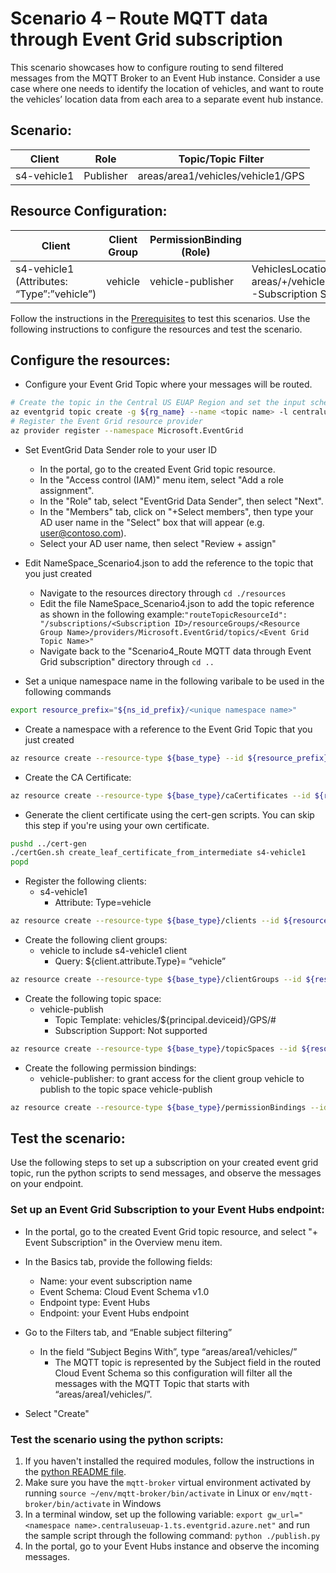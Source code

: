 # Scenario 4 – Route MQTT data through Event Grid subscription
This scenario showcases how to configure routing to send filtered messages from the MQTT Broker to an  Event Hub instance. Consider a use case where one needs to identify the location of vehicles, and want to route the vehicles’ location data from each area to a separate event hub instance.

## Scenario:

|Client | Role | Topic/Topic Filter|
| ------------ | ------------ | ------------ |
|s4-vehicle1 | Publisher | areas/area1/vehicles/vehicle1/GPS|

## Resource Configuration:
|Client| Client Group| PermissionBinding (Role)| TopicSpaces|
| ------------ | ------------ | ------------ | ------------ |
|s4-vehicle1 (Attributes: “Type”:”vehicle”)| vehicle | vehicle-publisher|  VehiclesLocation: (Topic Templates: areas/+/vehicles/${principal.deviceid}/GPS/#  -Subscription Support: Not supported)|'

Follow the instructions in the [Prerequisites](#prerequisites) to test this scenarios. Use the following instructions to configure the resources and test the scenario.

## Configure the resources:

- Configure your Event Grid Topic where your messages will be routed.
```bash
# Create the topic in the Central US EUAP Region and set the input schema to CloudEvent Schema v1.0
az eventgrid topic create -g ${rg_name} --name <topic name> -l centraluseuap --input-schema cloudeventschemav1_0
# Register the Event Grid resource provider
az provider register --namespace Microsoft.EventGrid
```
- Set EventGrid Data Sender role to your user ID
	- In the portal, go to the created Event Grid topic resource. 
	- In the "Access control (IAM)" menu item, select "Add a role assignment".
	- In the "Role" tab, select "EventGrid Data Sender", then select "Next".
	- In the "Members" tab, click on "+Select members", then type your AD user name in the "Select" box that will appear (e.g. user@contoso.com).
	- Select your AD user name, then select "Review + assign"

- Edit NameSpace_Scenario4.json to add the reference to the topic that you just created
	- Navigate to the resources directory through `cd ./resources`
	- Edit the file NameSpace_Scenario4.json to add the topic reference as shown in the following example:`"routeTopicResourceId": "/subscriptions/<Subscription ID>/resourceGroups/<Resource Group Name>/providers/Microsoft.EventGrid/topics/<Event Grid Topic Name>"`
	- Navigate back to the "Scenario4_Route MQTT data through Event Grid subscription" directory through `cd ..`

- Set a unique namespace name in the following varibale to be used in the following commands
```bash
export resource_prefix="${ns_id_prefix}/<unique namespace name>"
```
- Create a namespace with a reference to the Event Grid Topic that you just created
```bash
az resource create --resource-type ${base_type} --id ${resource_prefix} --is-full-object --api-version 2022-10-15-preview --properties @./resources/NameSpace_Scenario4.json
```
- Create the CA Certificate:
```bash
az resource create --resource-type ${base_type}/caCertificates --id ${resource_prefix}/caCertificates/test-ca-cert --api-version 2022-10-15-preview --properties @./resources/CAC_test-ca-cert.json
```
- Generate the client certificate using the cert-gen scripts. You can skip this step if you're using your own certificate.
```bash
pushd ../cert-gen
./certGen.sh create_leaf_certificate_from_intermediate s4-vehicle1
popd
```
- Register the following clients:
	- s4-vehicle1
		- Attribute: Type=vehicle
```bash
az resource create --resource-type ${base_type}/clients --id ${resource_prefix}/clients/s4-vehicle1 --api-version 2022-10-15-preview --properties @./resources/C_vehicle1.json
```
- Create the following client groups:
	- vehicle to include s4-vehicle1 client
		- Query: ${client.attribute.Type}= “vehicle”
```bash
az resource create --resource-type ${base_type}/clientGroups --id ${resource_prefix}/clientGroups/vehicle --api-version 2022-10-15-preview --properties @./resources/CG_vehicle.json
```
- Create the following topic space:
	- vehicle-publish 
		- Topic Template: vehicles/${principal.deviceid}/GPS/#
		- Subscription Support: Not supported
```bash
az resource create --resource-type ${base_type}/topicSpaces --id ${resource_prefix}/topicSpaces/vehicle-publish --api-version 2022-10-15-preview --properties @./resources/TS_vehicle-publish.json
```
- Create the following permission bindings:
	- vehicle-publisher: to grant access for the client group vehicle to publish to the topic space vehicle-publish
```bash
az resource create --resource-type ${base_type}/permissionBindings --id ${resource_prefix}/permissionBindings/vehicle-publisher --api-version 2022-10-15-preview --properties @./resources/PB_vehicle-publisher.json
```

## Test the scenario:
Use the following steps to set up a subscription on your created event grid topic, run the python scripts to send messages, and observe the messages on your endpoint.

### Set up an Event Grid Subscription to your Event Hubs endpoint:
- In the portal, go to the created Event Grid topic resource, and select "+ Event Subscription" in the Overview menu item.
- In the Basics tab, provide the following fields:
	- Name: your event subscription name
	- Event Schema: Cloud Event Schema v1.0
	- Endpoint type: Event Hubs
	- Endpoint: your Event Hubs endpoint
- Go to the Filters tab, and “Enable subject filtering”
	- In the field “Subject Begins With”, type “areas/area1/vehicles/”
		- The MQTT topic is represented by the Subject field in the routed Cloud Event Schema so this configuration will filter all the messages with the MQTT Topic that starts with “areas/area1/vehicles/”.

- Select "Create"
		
### Test the scenario using the python scripts:		
1. If you haven't installed the required modules, follow the instructions in the [python README file](../python/README.md).
2. Make sure you have the `mqtt-broker` virtual environment activated by running `source ~/env/mqtt-broker/bin/activate` in Linux or `env/mqtt-broker/bin/activate` in Windows
3. In a terminal window, set up the following variable: `export gw_url="<namespace name>.centraluseuap-1.ts.eventgrid.azure.net"` and run the sample script through the following command: `python ./publish.py`
4. In the portal, go to your Event Hubs instance and observe the incoming messages.
